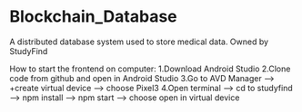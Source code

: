 # Blockchain_Database
A distributed database system used to store medical data.
Owned by StudyFind

How to start the frontend on computer:
1.Download Android Studio
2.Clone code from github and open in Android Studio
3.Go to AVD Manager --> +create virtual device --> choose Pixel3
4.Open terminal --> cd to studyfind --> npm install --> npm start --> choose open in virtual device
